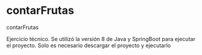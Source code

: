 # contarFrutas
contarFrutas

Ejercicio técnico. Se utilizó la versión 8 de Java y SpringBoot para ejecutar el proyecto. Solo es necesario descargar el proyecto y ejecutarlo
